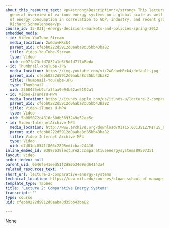 ```yaml
---
about_this_resource_text: <p><strong>Description:</strong> This lecture provides a
  general overview of various energy systems on a global scale as well as a comparison
  of energy consumption in correlation to GDP, industry, and recent growth.</p>  <p><strong>Instructor:</strong>
  Richard Schmalensee</p>
course_id: 15-031j-energy-decisions-markets-and-policies-spring-2012
embedded_media:
- id: Video-YouTube-Stream
  media_location: 2wGduvHRck4
  parent_uid: cfebb0222d5912d0aaba8d35bb43ba82
  title: Video-YouTube-Stream
  type: Video
  uid: ee97fa73cfd7832a1e6f5d1d717b8eda
- id: Thumbnail-YouTube-JPG
  media_location: https://img.youtube.com/vi/2wGduvHRck4/default.jpg
  parent_uid: cfebb0222d5912d0aaba8d35bb43ba82
  title: Thumbnail-YouTube-JPG
  type: Thumbnail
  uid: 3368475eb9cfa34aa9e94b52ae5192a1
- id: Video-iTunesU-MP4
  media_location: https://itunes.apple.com/us/itunes-u/lecture-2-comparative-energy/id609039736?i=134212567
  parent_uid: cfebb0222d5912d0aaba8d35bb43ba82
  title: Video-iTunes U-MP4
  type: Video
  uid: 5b085072c4816c30db5893249e52ae5c
- id: Video-InternetArchive-MP4
  media_location: http://www.archive.org/download/MIT15.031JS12/MIT15_031JS12_lec02_300k.mp4
  parent_uid: cfebb0222d5912d0aaba8d35bb43ba82
  title: Video-Internet Archive-MP4
  type: Video
  uid: d7d01dc0541f866c2895edfcbac24416
inline_embed_id: 93097639lecture2:comparativeenergysystems89507351
layout: video
order_index: null
parent_uid: 0646fe41eed51f2d80b34e9ed64143a4
related_resources_text: ''
short_url: lecture-2-comparative-energy-systems
technical_location: https://ocw.mit.edu/courses/sloan-school-of-management/15-031j-energy-decisions-markets-and-policies-spring-2012/video-lectures/lecture-2-comparative-energy-systems
template_type: Tabbed
title: 'Lecture 2: Comparative Energy Systems'
transcript: ''
type: course
uid: cfebb0222d5912d0aaba8d35bb43ba82

---
```

None